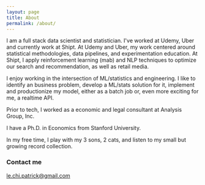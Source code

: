 ```yaml
---
layout: page
title: About
permalink: /about/
---
```


I am a full stack data scientist and statistician. I've worked at Udemy, Uber and currently work at Shipt. At Udemy and Uber, my work centered around statistical methodologies, data pipelines, and experimentation education. At Shipt, I apply reinforcement learning (mab) and NLP techniques to optimize our search and recommendation, as well as retail media.

I enjoy working in the intersection of ML/statistics and engineering. I like to identify an business problem, develop a ML/stats solution for it, implement and productionize my model, either as a batch job or, even more exciting for me, a realtime API.

Prior to tech, I worked as a economic and legal consultant at Analysis Group, Inc. 

I have a Ph.D. in Economics from Stanford University.

In my free time, I play with my 3 sons, 2 cats, and listen to my small but growing record collection.

### Contact me

[le.chi.patrick@gmail.com](mailto:le.chi.patrick@gmail.com)
